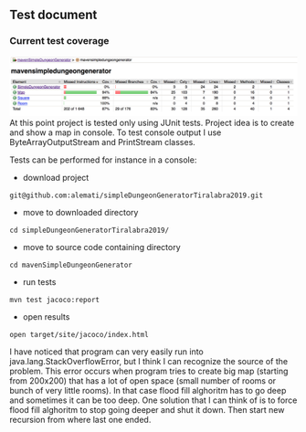 ## Test document  

### Current test coverage
<img src="https://github.com/alemati/simpleDungeonGeneratorTiralabra2019/blob/master/documentation/testCoverageAfterWeek4.png" width="1000">  
At this point project is tested only using JUnit tests. Project idea is to create and show a map in console. To test console 
output I use ByteArrayOutputStream and PrintStream classes.    

   

Tests can be performed for instance in a console:
* download project
```
git@github.com:alemati/simpleDungeonGeneratorTiralabra2019.git
```
* move to downloaded directory
```
cd simpleDungeonGeneratorTiralabra2019/
```
* move to source code containing directory
```
cd mavenSimpleDungeonGenerator
```
* run tests
```
mvn test jacoco:report
```
* open results
```
open target/site/jacoco/index.html
```


I have noticed that program can very easily run into java.lang.StackOverflowError, but I think I can recognize the source of the problem. 
This error occurs when program tries to create big map (starting from 200x200) that has a lot of open space (small number of
rooms or bunch of very little rooms). In that case flood fill alghoritm has to go deep and sometimes it can be too deep.
One solution that I can think of is to force flood fill alghoritm to stop going deeper and shut it down. Then start new 
recursion from where last one ended.
